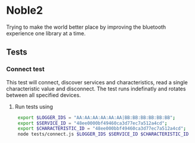 # Noble2

Trying to make the world better place by improving the bluetooth experience one library at a time.

## Tests

### Connect test

This test will connect, discover services and characteristics, read a single characteristic value and disconnect.
The test runs indefinatly and rotates between all specified devices.

1. Run tests using

   ```bash
    export $LOGGER_IDS = "AA:AA:AA:AA:AA:AA|BB:BB:BB:BB:BB:BB";
    export $SERVICE_ID = "48ee0000bf49460ca3d77ec7a512a4cd";
    export $CHARACTERISTIC_ID = "48ee000bbf49460ca3d77ec7a512a4cd";
    node tests/connect.js $LOGGER_IDS $SERVICE_ID $CHARACTERISTIC_ID
   ```
